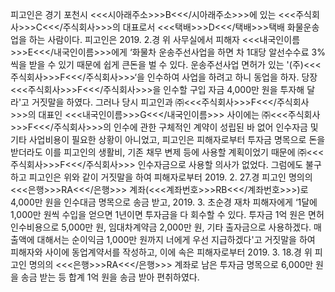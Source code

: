 피고인은 경기 포천시 <<<시아래주소>>>B<<</시아래주소>>>에 있는 <<<주식회사>>>C<<</주식회사>>>의 대표로서 <<<택배>>>D<<</택배>>>택배 화물운송업을 하는 사람이다.
피고인은 2019. 2.경 위 사무실에서 피해자 <<<내국인이름>>>E<<</내국인이름>>>에게 ‘화물차 운송주선사업을 하면 차 1대당 알선수수료 3%씩을 받을 수 있기 때문에 쉽게 큰돈을 벌 수 있다. 운송주선사업 면허가 있는 '(주)<<<주식회사>>>F<<</주식회사>>>‘을 인수하여 사업을 하려고 하니 동업을 하자. 당장 <<<주식회사>>>F<<</주식회사>>>을 인수할 구입 자금 4,000만 원을 투자해 달라'고 거짓말을 하였다.
그러나 당시 피고인과 ㈜<<<주식회사>>>F<<</주식회사>>>의 대표인 <<<내국인이름>>>G<<</내국인이름>>> 사이에는 ㈜<<<주식회사>>>F<<</주식회사>>>의 인수에 관한 구체적인 계약이 성립된 바 없어 인수자금 및 기타 사업비용이 필요한 상황이 아니었고, 피고인은 피해자로부터 투자금 명목으로 돈을 받더라도 이를 피고인의 생활비, 기존 채무 변제 등에 사용할 계획이었기 때문에 ㈜<<<주식회사>>>F<<</주식회사>>> 인수자금으로 사용할 의사가 없었다.
그럼에도 불구하고 피고인은 위와 같이 거짓말을 하여 피해자로부터 2019. 2. 27.경 피고인 명의의 <<<은행>>>RA<<</은행>>> 계좌(<<<계좌번호>>>RB<<</계좌번호>>>)로 4,000만 원을 인수대금 명목으로 송금 받고, 2019. 3. 초순경 재차 피해자에게 ‘1달에 1,000만 원씩 수입을 얻으면 1년이면 투자금을 다 회수할 수 있다. 투자금 1억 원은 면허 인수비용으로 5,000만 원, 임대차계약금 2,000만 원, 기타 출자금으로 사용하겠다. 매출액에 대해서는 순이익금 1,000만 원까지 너에게 우선 지급하겠다'고 거짓말을 하여 피해자와 사이에 동업계약서를 작성하고, 이에 속은 피해자로부터 2019. 3. 18.경 위 피고인 명의의 <<<은행>>>RA<<</은행>>> 계좌로 남은 투자금 명목으로 6,000만 원을 송금 받는 등 합계 1억 원을 송금 받아 편취하였다.